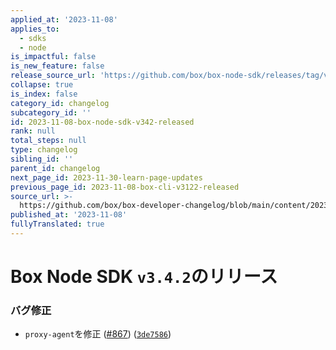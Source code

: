 ```yaml
---
applied_at: '2023-11-08'
applies_to:
  - sdks
  - node
is_impactful: false
is_new_feature: false
release_source_url: 'https://github.com/box/box-node-sdk/releases/tag/v3.4.2'
collapse: true
is_index: false
category_id: changelog
subcategory_id: ''
id: 2023-11-08-box-node-sdk-v342-released
rank: null
total_steps: null
type: changelog
sibling_id: ''
parent_id: changelog
next_page_id: 2023-11-30-learn-page-updates
previous_page_id: 2023-11-08-box-cli-v3122-released
source_url: >-
  https://github.com/box/box-developer-changelog/blob/main/content/2023/11-08-box-node-sdk-v342-released.md
published_at: '2023-11-08'
fullyTranslated: true
---
```

# Box Node SDK `v3.4.2`のリリース

### バグ修正

* `proxy-agent`を修正 ([#867][1]) ([`3de7586`][2])

[1]: https://github.com/box/box-node-sdk/issues/867

[2]: https://github.com/box/box-node-sdk/commit/3de7586e44dbb7c8e1bff8f34471964805c810f5
